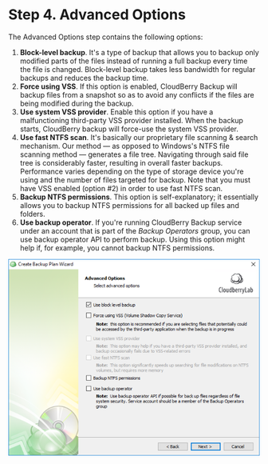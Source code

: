 # Step 4. Advanced Options

The Advanced Options step contains the following options:

1. **Block-level backup**. It's a type of backup that allows you to backup only modified parts of the files instead of running a full backup every time the file is changed. Block-level backup takes less bandwidth for regular backups and reduces the backup time.
2. **Force using VSS**. If this option is enabled, CloudBerry Backup will backup files from a snapshot so as to avoid any conflicts if the files are being modified during the backup. 
3. **Use system VSS provider**.  Enable this option if you have a malfunctioning third-party VSS provider installed. When the backup starts, CloudBerry backup will force-use the system VSS provider.
4. **Use fast NTFS scan**. It's basically our proprietary file scanning & search mechanism. Our method — as opposed to Windows's NTFS file scanning method — generates a file tree. Navigating through said file tree is considerably faster, resulting in overall faster backups. Performance varies depending on the type of storage device you're using and the number of files targeted for backup. Note that you must have VSS enabled \(option \#2\) in order to use fast NTFS scan. 
5. **Backup NTFS permissions**. This option is self-explanatory; it essentially allows you to backup NTFS permissions for all backed up files and folders. 
6. **Use backup operator**. If you're running CloudBerry Backup service under an account that is part of the _Backup Operators_ group,  you can use backup operator API to perform backup. Using this option might help if, for example, you cannot backup NTFS permissions. 

![](../../../../.gitbook/assets/wizard8.PNG)

### 

